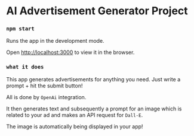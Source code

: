 # AI Advertisement Generator Project

### `npm start`
Runs the app in the development mode.  

Open [http://localhost:3000](http://localhost:3000) to view it in the browser.  

### `what it does`  
This app generates advertisements for anything you need. Just write a prompt + hit the submit button!    

All is done by `OpenAi` integration.  

It then generates text and subsequently a prompt for an image which is related to your ad and makes an API request for `Dall-E`.  

The image is automatically being displayed in your app!

 

